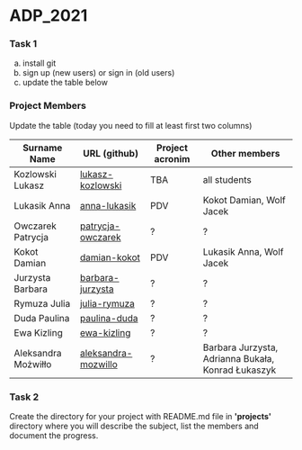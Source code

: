 # ADP_2021
### Task 1
<ol type="a">
  <li>install git</li>
  <li>sign up (new users) or sign in (old users)</li>
  <li>update the table below</li>
</ol>

### Project Members
Update the table (today you need to fill at least first two columns)

| Surname Name | URL (github) | Project acronim | Other members |
| --- | --- | --- | --- |
| Kozlowski Lukasz | [lukasz-kozlowski](https://github.com/lukasz-kozlowski) | TBA | all students |
| Lukasik Anna | [anna-lukasik](https://github.com/Aniczk) | PDV | Kokot Damian, Wolf Jacek |
| Owczarek Patrycja | [patrycja-owczarek](https://github.com/OwczarekP) | ? | ? |
| Kokot Damian | [damian-kokot](https://github.com/damkotdo) | PDV  | Lukasik Anna, Wolf Jacek |
| Jurzysta Barbara | [barbara-jurzysta](https://github.com/barbarajurzysta) | ? | ? |
| Rymuza Julia | [julia-rymuza](https://github.com/Julia820) | ? | ? |
| Duda Paulina | [paulina-duda](https://github.com/pd410668) | ? | ? |
| Ewa Kizling | [ewa-kizling](https://github.com/EwaKiz) | ? | ? |
| Aleksandra Możwiłło | [aleksandra-mozwillo](https://github.com/mozewillo) | ? | Barbara Jurzysta, Adrianna Bukała, Konrad Łukaszyk|

### Task 2
Create the directory for your project with README.md file in <b>'projects'</b> directory where you will describe the subject, 
list the members and document the progress.
